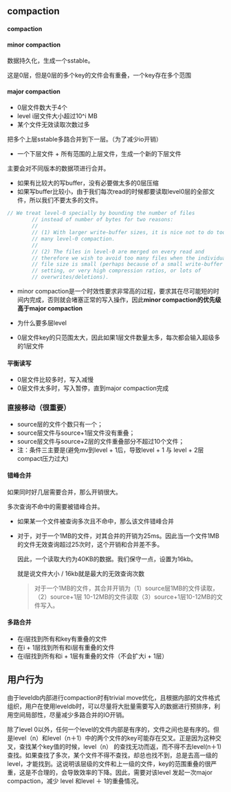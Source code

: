 ## compaction

#### compaction

#### minor compaction

数据持久化，生成一个sstable。

这是0层，但是0层的多个key的文件会有重叠，一个key存在多个范围

#### major compaction

- 0层文件数大于4个
- level i层文件大小超过10^i MB
- 某个文件无效读取次数过多

把多个上层sstable多路合并到下一层。（为了减少io开销）

- 一个下层文件 + 所有范围的上层文件，生成一个新的下层文件

主要会对不同版本的数据项进行合并。





- 如果有比较大的写buffer，没有必要做太多的0层压缩
- 如果写buffer比较小，由于我们每次read的时候都要读取level0层的全部文件，所以我们不要太多的文件。

```go
// We treat level-0 specially by bounding the number of files
		// instead of number of bytes for two reasons:
		//
		// (1) With larger write-buffer sizes, it is nice not to do too
		// many level-0 compaction.
		//
		// (2) The files in level-0 are merged on every read and
		// therefore we wish to avoid too many files when the individual
		// file size is small (perhaps because of a small write-buffer
		// setting, or very high compression ratios, or lots of
		// overwrites/deletions).
```
- minor compaction是一个时效性要求非常高的过程，要求其在尽可能短的时间内完成，否则就会堵塞正常的写入操作，因此**minor compaction的优先级高于major compaction**



- 为什么要多层level
- 0层文件key的只范围太大，因此如果1层文件数量太多，每次都会输入超级多的1层文件

#### 平衡读写

- 0层文件比较多时，写入减慢
- 0层文件太多时，写入暂停，直到major compaction完成


### 直接移动（很重要）

- source层的文件个数只有一个；
- source层文件与source+1层文件没有重叠；
- source层文件与source+2层的文件重叠部分不超过10个文件；
-  注：条件三主要是(避免mv到level + 1后，导致level + 1 与 level + 2层compact压力过大)

#### 错峰合并

如果同时好几层需要合并，那么开销很大。

多次查询不命中的需要被错峰合并。

- 如果某一个文件被查询多次且不命中，那么该文件错峰合并

- 对于，对于一个1MB的文件，对其合并的开销为25ms。因此当一个文件1MB的文件无效查询超过25次时，这个开销和合并差不多。

  因此，一个读取大约为40KB的数据。我们保守一点，设置为16kb。

  就是说文件大小 / 16kb就是最大的无效查询次数

  > 对于一个1MB的文件，其合并开销为（1）source层1MB的文件读取，（2）source+1层 10-12MB的文件读取（3）source+1层10-12MB的文件写入。

#### 多路合并

- 在i层找到所有和key有重叠的文件
- 在i  + 1层找到所有和i层有重叠的文件
- 在i层找到所有和i + 1层有重叠的文件（不会扩大i + 1层）



## 用户行为

由于leveldb内部进行compaction时有trivial move优化，且根据内部的文件格式组织，用户在使用leveldb时，可以尽量将大批量需要写入的数据进行预排序，利用空间局部性，尽量减少多路合并的IO开销。



除了level 0以外，任何一个level的文件内部是有序的，文件之间也是有序的。但是level（n）和level（n＋1）中的两个文件的key可能存在交叉。正是因为这种交叉，查找某个key值的时候，level（n） 的查找无功而返，而不得不去level(n＋1)查找。如果查找了多次，某个文件不得不查找，却总也找不到，总是去高一级的level，才能找到。这说明该层级的文件和上一级的文件，key的范围重叠的很严重，这是不合理的，会导致效率的下降。因此，需要对该level 发起一次major compaction，减少 level 和level ＋ 1的重叠情况。